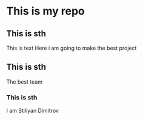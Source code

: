 # This is my repo   
## This is sth 

This is text
Here i am going to make the best project    
## This is sth
The best team
### This is sth
I am Stiliyan Dimitrov
